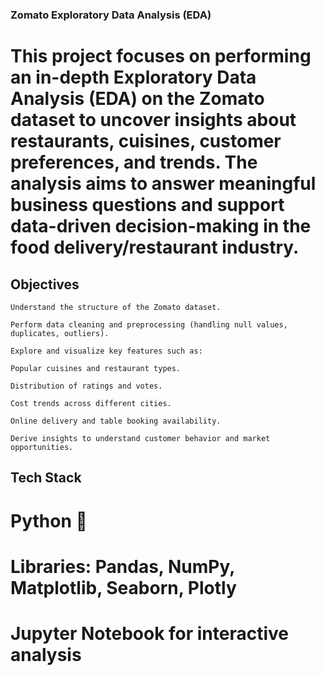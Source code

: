 ### Zomato Exploratory Data Analysis (EDA)

  # This project focuses on performing an in-depth Exploratory Data Analysis (EDA) on the Zomato dataset to uncover insights about restaurants, cuisines, customer preferences, and trends. The analysis aims to answer meaningful business questions and support data-driven decision-making in the food delivery/restaurant industry.


## Objectives

    Understand the structure of the Zomato dataset.

    Perform data cleaning and preprocessing (handling null values, duplicates, outliers).

    Explore and visualize key features such as:

    Popular cuisines and restaurant types.

    Distribution of ratings and votes.

    Cost trends across different cities.

    Online delivery and table booking availability.

    Derive insights to understand customer behavior and market opportunities.


 ## Tech Stack 
  
   # Python 🐍
   # Libraries: Pandas, NumPy, Matplotlib, Seaborn, Plotly
   # Jupyter Notebook for interactive analysis
